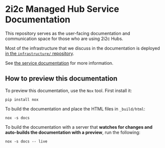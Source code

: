 # 2i2c Managed Hub Service Documentation

This repository serves as the user-facing documentation and communication space for those who are using 2i2c Hubs.

Most of the infrastructure that we discuss in the documentation is deployed [in the `infrastructure/` repository](https://github.com/2i2c-org/infrastructure).

See [the service documentation](https://docs.2i2c.org) for more information.

## How to preview this documentation

To preview this documentation, use the `Nox` tool.
First install it:

```
pip install nox
```

To build the documentation and place the HTML files in `_build/html`:

```
nox -s docs
```

To build the documentation with a server that **watches for changes and auto-builds the documentation with a preview**, run the following:

```
nox -s docs -- live
```
